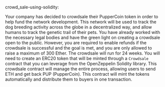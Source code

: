 crowd_sale-using-solidity:


Your company has decided to crowdsale their PupperCoin token in order to help fund the network development. This network will be used to track the dog breeding activity across the globe in a decentralized way, and allow humans to track the genetic trail of their pets. You have already worked with the necessary legal bodies and have the green light on creating a crowdsale open to the public. However, you are required to enable refunds if the crowdsale is successful and the goal is met, and you are only allowed to raise a maximum of 300 Ether. The crowdsale will run for 24 weeks.  You will need to create an ERC20 token that will be minted through a `Crowdsale` contract that you can leverage from the OpenZeppelin Solidity library.  This crowdsale contract will manage the entire process, allowing users to send ETH and get back PUP (PupperCoin). This contract will mint the tokens automatically and distribute them to buyers in one transaction.
